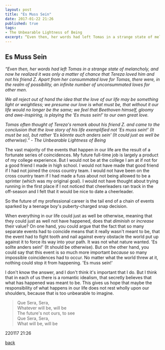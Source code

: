 ```yaml
---
layout: post
title: "Es Muss Sein"
date: 2017-01-22 21:26
published: true
tags:
- The Unbearable Lightness of Being
excerpt: “Even then, her words had left Tomas in a strange state of melancholy, and now he realized it was only a matter of chance that Tereza loved him and not his friend Z. Apart from her consummated love for Tomas, there were, in the realm of possibility, an infinite number of unconsummated loves for other men...
---
```


## [](#header-2)Es Muss Sein

_“Even then, her words had left Tomas in a strange state of melancholy, and now he realized it was only a matter of chance that Tereza loved him and not his friend Z. Apart from her consummated love for Tomas, there were, in the realm of possibility, an infinite number of unconsummated loves for other men._

_We all reject out of hand the idea that the love of our life may be something light or weightless; we presume our love is what must be, that without it our life would no longer be the same; we feel that Beethoven himself, gloomy and awe-inspiring, is playing the 'Es muss sein!' to our own great love._

_Tomas often thought of Tereza's remark about his friend Z. and came to the conclusion that the love story of his life exemplified not 'Es muss sein!' (It must be so), but rather 'Es könnte auch anders sein' (It could just as well be otherwise).”_ _- The Unbearable Lightness of Being_

The vast majority of the events that happen in our life are the result of a fortunate series of coincidences. My future full-time job is largely a product of my college experience. But I would not be at the college I am at if not for a good friend I made in high school. I would not have made that good friend if I had not joined the cross country team. I would not have been on the cross country team if I had made a fuss about not being allowed to be a sprinter (which was my original goal). I would not have thought about trying running in the first place if I not noticed that cheerleaders ran track in the off-season and I felt that it would be nice to date a cheerleader.

So the future of my professional career is the tail end of a chain of events sparked by a teenage boy's puberty-charged snap decision.

When everything in our life could just as well be otherwise, meaning that they could just as well not have happened, does that <em>diminish</em> or <em>increase</em> their value? On one hand, you could argue that the fact that so many separate events had to coincide means that it really wasn't meant to be, that the event had to fight tooth and nail against every obstacle the world put up against it to force its way into your path. It was not what nature wanted. 'Es sollte anders sein!' (It should be otherwise). But on the other hand, you could say that this event is so much more important <em>because</em> so many impossible coincidences had to occur. No matter what the world threw at it, nothing could stop it from happening. 'Es muss sein!'

I don't know the answer, and I don't think it's important that I do. But I think that in each of us there is a romantic idealism, that secretly believes that what has happened was meant to be. This gives us hope that maybe the responsibility of what happens in our life does not rest wholly upon our shoulders, because that is too unbearable to imagine.

>Que Sera, Sera,<br>
>Whatever will be, will be<br>
>The future's not ours, to see<br>
>Que Sera, Sera,<br>
>What will be, will be<br>

220117 21:26

[back](/index)
